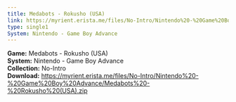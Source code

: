 ```yaml
---
title: Medabots - Rokusho (USA)
link: https://myrient.erista.me/files/No-Intro/Nintendo%20-%20Game%20Boy%20Advance/Medabots%20-%20Rokusho%20(USA).zip
type: single1
System: Nintendo - Game Boy Advance
---
```

<b>Game:</b> Medabots - Rokusho (USA)<br>
<b>System:</b> Nintendo - Game Boy Advance<br>
<b>Collection:</b> No-Intro<br>
<b>Download:</b> https://myrient.erista.me/files/No-Intro/Nintendo%20-%20Game%20Boy%20Advance/Medabots%20-%20Rokusho%20(USA).zip